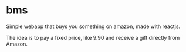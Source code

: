 # bms

Simple webapp that buys you something on amazon, made with reactjs. 

The idea is to pay a fixed price, like 9.90 and receive a gift directly from Amazon.
